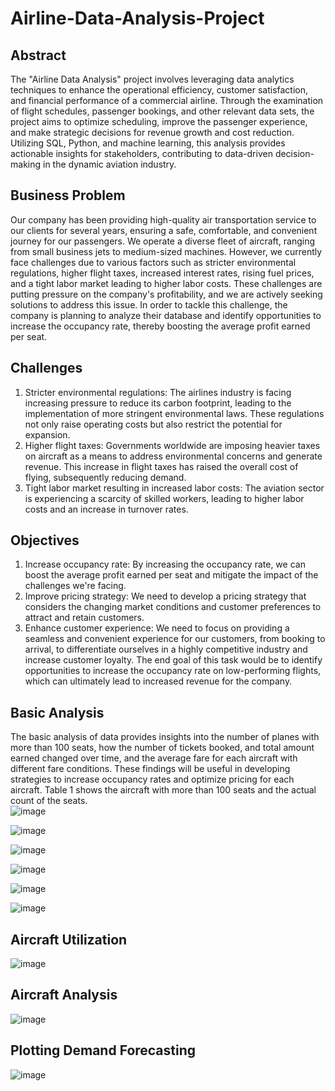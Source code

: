 # Airline-Data-Analysis-Project
## Abstract
The "Airline Data Analysis" project involves leveraging data analytics techniques to enhance the operational efficiency, customer satisfaction, and financial performance of a commercial airline. Through the examination of flight schedules, passenger bookings, and other relevant data sets, the project aims to optimize scheduling, improve the passenger experience, and make strategic decisions for revenue growth and cost reduction. Utilizing SQL, Python, and machine learning, this analysis provides actionable insights for stakeholders, contributing to data-driven decision-making in the dynamic aviation industry.


## Business Problem
Our company has been providing high-quality air transportation service to our clients for several years, ensuring a safe, comfortable, and convenient journey for our passengers. We operate a diverse fleet of aircraft, ranging from small business jets to medium-sized machines. However, we currently face challenges due to various factors such as stricter environmental regulations, higher flight taxes, increased interest rates, rising fuel prices, and a tight labor market leading to higher labor costs. These challenges are putting pressure on the company's profitability, and we are actively seeking solutions to address this issue. In order to tackle this challenge, the company is planning to analyze their database and identify opportunities to increase the occupancy rate, thereby boosting the average profit earned per seat.

## Challenges
1.	Stricter environmental regulations: The airlines industry is facing increasing pressure to reduce its carbon footprint, leading to the implementation of more stringent environmental laws. These regulations not only raise operating costs but also restrict the potential for expansion.
2.	Higher flight taxes: Governments worldwide are imposing heavier taxes on aircraft as a means to address environmental concerns and generate revenue. This increase in flight taxes has raised the overall cost of flying, subsequently reducing demand.
3.	Tight labor market resulting in increased labor costs: The aviation sector is experiencing a scarcity of skilled workers, leading to higher labor costs and an increase in turnover rates.

## Objectives
1. Increase occupancy rate: By increasing the occupancy rate, we can boost the average profit earned per seat and mitigate the impact of the challenges we're facing.
2. Improve pricing strategy: We need to develop a pricing strategy that considers the changing market conditions and customer preferences to attract and retain customers.
3. Enhance customer experience: We need to focus on providing a seamless and convenient experience for our customers, from booking to arrival, to differentiate ourselves in a highly competitive industry and increase customer loyalty.
The end goal of this task would be to identify opportunities to increase the occupancy rate on low-performing flights, which can ultimately lead to increased revenue for the company.

## Basic Analysis
The basic analysis of data provides insights into the number of planes with more than 100 seats, how the number of tickets booked, and total amount earned changed over time, and the average fare for each aircraft with different fare conditions. These findings will be useful in developing strategies to increase occupancy rates and optimize pricing for each aircraft. Table 1 shows the aircraft with more than 100 seats and the actual count of the seats.     
![image](https://github.com/AditiSatsangi/Airline-Data-Analysis-Project/assets/123658491/8367d010-93eb-4eee-94b4-adac6f2bf9c4)

![image](https://github.com/AditiSatsangi/Airline-Data-Analysis-Project/assets/123658491/c017604e-56b9-4453-a8e9-2701a4ab105f)

![image](https://github.com/AditiSatsangi/Airline-Data-Analysis-Project/assets/123658491/0edfe286-4e2d-4e8c-9d32-ecf61d3a82fa)

![image](https://github.com/AditiSatsangi/Airline-Data-Analysis-Project/assets/123658491/e333e090-a7c0-4113-8255-79d9c7d2ca12)

![image](https://github.com/AditiSatsangi/Airline-Data-Analysis-Project/assets/123658491/131e5b83-0937-4f55-ba2b-d5a2abd8aa9f)

![image](https://github.com/AditiSatsangi/Airline-Data-Analysis-Project/assets/123658491/016fea8d-84bb-4c96-a116-ba2c0994cb6e)

## Aircraft Utilization
![image](https://github.com/AditiSatsangi/Airline-Data-Analysis-Project/assets/123658491/5bdfba4d-9be3-4b65-9813-0dc26f733c5e)

## Aircraft Analysis
![image](https://github.com/AditiSatsangi/Airline-Data-Analysis-Project/assets/123658491/8f2b5521-7ba9-4fa0-8676-440e89e4b7ef)

## Plotting Demand Forecasting
![image](https://github.com/AditiSatsangi/Airline-Data-Analysis-Project/assets/123658491/5a52b9cd-2d72-48df-8240-1a34f9db6029)




